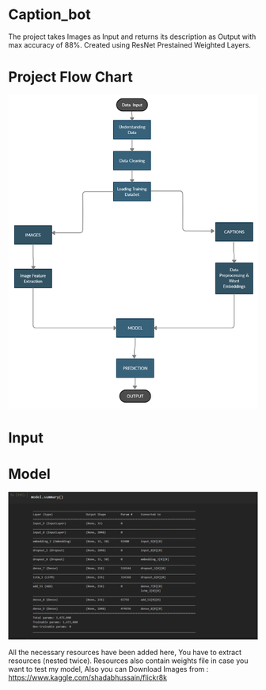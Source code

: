 # Caption_bot
The project takes Images as Input and returns its description as Output with max accuracy of 88%. 
Created using ResNet Prestained Weighted Layers.


# Project Flow Chart
<a href="http://fvcproductions.com"><img src="https://github.com/gyrsh/Caption_bot/blob/master/Untitled%20Workspace.jpg" ></a>

# Input 
<!---<a href="http://fvcproductions.com"><img src="" ></a>
<a href="http://fvcproductions.com"><img src="" ></a>--->

# Model
<a href="http://fvcproductions.com"><img src="https://github.com/gyrsh/Caption_bot/blob/master/Screenshot%20(50).png" ></a>

All the necessary resources have been added here, You have to extract resources (nested twice). Resources also contain weights file in case you want to test my model, Also you can Download Images from : https://www.kaggle.com/shadabhussain/flickr8k
